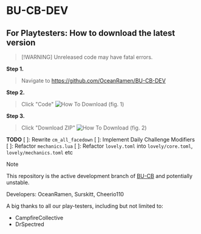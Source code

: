 # BU-CB-DEV

## For Playtesters: How to download the latest version
>
> [!WARNING]
> Unreleased code may have fatal errors.

**Step 1.**
> Navigate to <https://github.com/OceanRamen/BU-CB-DEV>

**Step 2.**
> Click "Code"
> ![How To Download (fig. 1)](Assets/readme_fig1.jpg)

**Step 3.**
> Click "Download ZIP"
> ![How To Download (fig. 2)](Assets/readme_fig2.jpg)

**TODO**
[ ]: Rewrite `cm_all_facedown`
[ ]: Implement Daily Challenge Modifiers
[ ]: Refactor `mechanics.lua`
[ ]: Refactor `lovely.toml` into `lovely/core.toml`, `lovely/mechanics.toml` etc

> [!NOTE]
> This repository is the active development branch of [BU-CB](https://github.com/OceanRamen/BU-CB) and potentially unstable.

Developers: OceanRamen, Surskitt, Cheerio110

A big thanks to all our play-testers, including but not limited to:

- CampfireCollective
- DrSpectred
